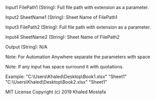 Input1 FilePath1 (String): Full file path with extension as a parameter.

Input2 SheetName1 (String): Sheet Name of FilePath1

Input3 FilePath2 (String): Full file path with extension as a parameter.

Input4 SheetName2 (String): Sheet Name of FilePath2

Output (String): N/A

Note: For Automation Anywhere separate the parameters with space

Note: If any input has space surround it with quotations.

Example: "C:\Users\Khaled\Desktop\Book1.xlsx" "Sheet1" "C:\Users\Khaled\Desktop\Book2.xlsx" "Sheet1" 

MIT License
Copyright (c) 2019 Khaled Mostafa
